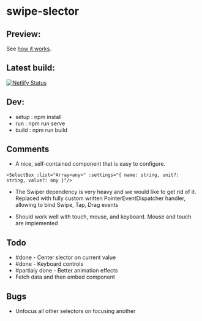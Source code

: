 # swipe-slector

## Preview:
See [how it works](https://swipe-selector-ts.netlify.app/).

## Latest build:
[![Netlify Status](https://api.netlify.com/api/v1/badges/0d20d9ca-ec86-47f9-9e90-85cd7312a10d/deploy-status)](https://app.netlify.com/sites/swipe-selector-ts/deploys)

## Dev:
- setup : npm install
- run : npm run serve
- build : npm run build

## Comments
- A nice, self-contained component that is easy to configure.
```vue
<SelectBox :list="Array<any>" :settings="{ name: string, unit?: string, value?: any }"/>
```

- The Swiper dependency is very heavy and we would like to get rid of it.
Replaced with fully custom written PointerEventDispatcher handler, allowing to bind Swipe, Tap, Drag events

- Should work well with touch, mouse, and keyboard.
Mouse and touch are implemented

## Todo
- #done - Center slector on current value
- #done - Keyboard controls
- #partialy done - Better animation effects
- Fetch data and then embed component

## Bugs
- Unfocus all other selectors on focusing another
